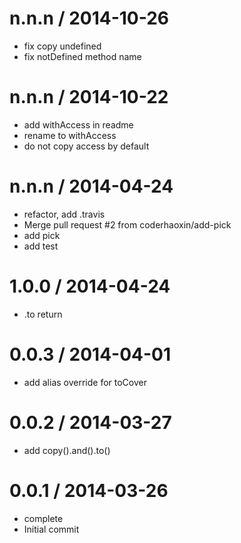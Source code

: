 
n.n.n / 2014-10-26
==================

  * fix copy undefined
  * fix notDefined method name

n.n.n / 2014-10-22
==================

  * add withAccess in readme
  * rename to withAccess
  * do not copy access by default

n.n.n / 2014-04-24
==================

  * refactor, add .travis
  * Merge pull request #2 from coderhaoxin/add-pick
  * add pick
  * add test

1.0.0 / 2014-04-24
==================

  * .to return

0.0.3 / 2014-04-01
==================

  * add alias override for toCover

0.0.2 / 2014-03-27
==================

  * add copy().and().to()

0.0.1 / 2014-03-26
==================

  * complete
  * Initial commit
